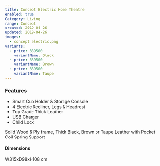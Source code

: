 ```yaml
---
title: Concept Electric Home Theatre
enabled: true
Category: Living
range: Concept
created: 2019-04-26
updated: 2019-04-26
images:
  - concept electric.png
variants:
  - price: 389500
    variantName: Black
  - price: 389500
    variantName: Brown
  - price: 389500
    variantName: Taupe
---
```


### Features

* Smart Cup Holder & Storage Console
* 4 Electric Recliner, Legs & Headrest
* Top Grade Thick Leather
* USB Charger
* Child Lock

Solid Wood & Ply frame, Thick Black, Brown or Taupe Leather with Pocket Coil Spring Support

#### Dimensions

W315xD98xH108 cm
